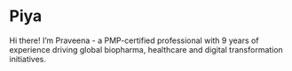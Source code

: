 # Piya
Hi there! I’m Praveena - a PMP-certified professional with 9 years of experience driving global biopharma, healthcare and digital transformation initiatives.
